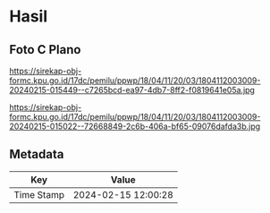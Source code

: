 # Hasil

## Foto C Plano

https://sirekap-obj-formc.kpu.go.id/17dc/pemilu/ppwp/18/04/11/20/03/1804112003009-20240215-015449--c7265bcd-ea97-4db7-8ff2-f0819641e05a.jpg

https://sirekap-obj-formc.kpu.go.id/17dc/pemilu/ppwp/18/04/11/20/03/1804112003009-20240215-015022--72668849-2c6b-406a-bf65-09076dafda3b.jpg


## Metadata

| Key        | Value               |
| ---------- | ------------------- |
| Time Stamp | 2024-02-15 12:00:28 |



